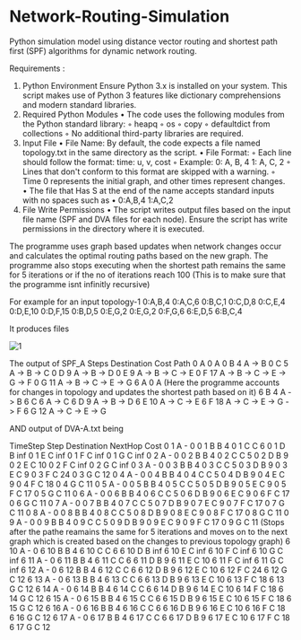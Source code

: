 # Network-Routing-Simulation
Python simulation model using distance vector routing and shortest path first (SPF) algorithms for dynamic network routing.

Requirements : 
1. Python Environment
Ensure Python 3.x is  installed on your system. This script makes use of Python 3 features like dictionary comprehensions and modern standard libraries.
2. Required Python Modules
    • The code uses the following modules from the Python standard library:
        ◦ heapq
        ◦ os
        ◦ copy
        ◦ defaultdict from collections
        ◦ No additional third-party libraries are required.
3. Input File
    • File Name: By default, the code expects a file named topology.txt in the same directory as the script.
    • File Format:
        ◦ Each line should follow the format:
time: u, v, cost
        ◦ Example:
0: A, B, 4
1: A, C, 2
        ◦ Lines that don't conform to this format are skipped with a warning.
        ◦ Time 0 represents the initial graph, and other times represent changes.
    • The file that Has S at the end of the name accepts standard inputs with no spaces such as
    •           0:A,B,4
          1:A,C,2
4. File Write Permissions
    • The script writes output files based on the input file name (SPF and DVA files for each node). Ensure the script has write permissions in the directory where it is executed.

The programme uses graph based updates when network changes occur and calculates the optimal routing paths based on the new graph.
The programme also stops executing when the shortest path remains the same for 5 iterations or if the no of iterations reach 100 (This is to make sure that the programme isnt infinitly recursive)

For example for an input topology-1
0:A,B,4
0:A,C,6
0:B,C,1
0:C,D,8
0:C,E,4
0:D,E,10
0:D,F,15
0:B,D,5
0:E,G,2
0:E,G,2
0:F,G,6
6:E,D,5
6:B,C,4

It produces files

![1](https://github.com/user-attachments/assets/2033b3e5-7737-4b50-b7b5-954f1a2e3169)

The output of SPF_A
Steps	Destination	Cost	Path
0	A	0	A
0	B	4	A -> B
0	C	5	A -> B -> C
0	D	9	A -> B -> D
0	E	9	A -> B -> C -> E
0	F	17	A -> B -> C -> E -> G -> F
0	G	11	A -> B -> C -> E -> G
6	A	0	A  (Here the programme accounts for changes in topology and updates the shortest path based on it)
6	B	4	A -> B
6	C	6	A -> C
6	D	9	A -> B -> D
6	E	10	A -> C -> E
6	F	18	A -> C -> E -> G -> F
6	G	12	A -> C -> E -> G


AND output of DVA-A.txt being 

TimeStep	Step	Destination	NextHop	Cost
0	1	A	-	0
0	1	B	B	4
0	1	C	C	6
0	1	D	B	inf
0	1	E	C	inf
0	1	F	C	inf
0	1	G	C	inf
0	2	A	-	0
0	2	B	B	4
0	2	C	C	5
0	2	D	B	9
0	2	E	C	10
0	2	F	C	inf
0	2	G	C	inf
0	3	A	-	0
0	3	B	B	4
0	3	C	C	5
0	3	D	B	9
0	3	E	C	9
0	3	F	C	24
0	3	G	C	12
0	4	A	-	0
0	4	B	B	4
0	4	C	C	5
0	4	D	B	9
0	4	E	C	9
0	4	F	C	18
0	4	G	C	11
0	5	A	-	0
0	5	B	B	4
0	5	C	C	5
0	5	D	B	9
0	5	E	C	9
0	5	F	C	17
0	5	G	C	11
0	6	A	-	0
0	6	B	B	4
0	6	C	C	5
0	6	D	B	9
0	6	E	C	9
0	6	F	C	17
0	6	G	C	11
0	7	A	-	0
0	7	B	B	4
0	7	C	C	5
0	7	D	B	9
0	7	E	C	9
0	7	F	C	17
0	7	G	C	11
0	8	A	-	0
0	8	B	B	4
0	8	C	C	5
0	8	D	B	9
0	8	E	C	9
0	8	F	C	17
0	8	G	C	11
0	9	A	-	0
0	9	B	B	4
0	9	C	C	5
0	9	D	B	9
0	9	E	C	9
0	9	F	C	17
0	9	G	C	11 (Stops after the pathe reamains the same for 5 iterations and moves on to the next graph which is created based on the changes to previous topology graph)
6	10	A	-	0
6	10	B	B	4
6	10	C	C	6
6	10	D	B	inf
6	10	E	C	inf
6	10	F	C	inf
6	10	G	C	inf
6	11	A	-	0
6	11	B	B	4
6	11	C	C	6
6	11	D	B	9
6	11	E	C	10
6	11	F	C	inf
6	11	G	C	inf
6	12	A	-	0
6	12	B	B	4
6	12	C	C	6
6	12	D	B	9
6	12	E	C	10
6	12	F	C	24
6	12	G	C	12
6	13	A	-	0
6	13	B	B	4
6	13	C	C	6
6	13	D	B	9
6	13	E	C	10
6	13	F	C	18
6	13	G	C	12
6	14	A	-	0
6	14	B	B	4
6	14	C	C	6
6	14	D	B	9
6	14	E	C	10
6	14	F	C	18
6	14	G	C	12
6	15	A	-	0
6	15	B	B	4
6	15	C	C	6
6	15	D	B	9
6	15	E	C	10
6	15	F	C	18
6	15	G	C	12
6	16	A	-	0
6	16	B	B	4
6	16	C	C	6
6	16	D	B	9
6	16	E	C	10
6	16	F	C	18
6	16	G	C	12
6	17	A	-	0
6	17	B	B	4
6	17	C	C	6
6	17	D	B	9
6	17	E	C	10
6	17	F	C	18
6	17	G	C	12


